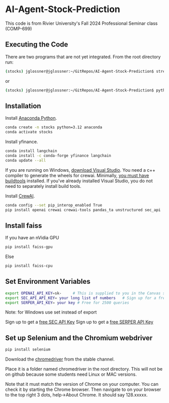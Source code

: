 # AI-Agent-Stock-Prediction

This code is from Rivier University's Fall 2024 Professional Seminar class (COMP-699)

## Executing the Code

There are two programs that are not yet integrated. From the root directory run:

```sh
(stocks) jglossner@jglossner:~/GitRepos/AI-Agent-Stock-Prediction$ streamlit run src/UI/app.py
```
or
```sh
(stocks) jglossner@jglossner:~/GitRepos/AI-Agent-Stock-Prediction$ python -m src.UI.main
```

## Installation

Install [Anaconda Python](https://www.anaconda.com/download).

```sh
conda create -n stocks python=3.12 anaconda
conda activate stocks
```

Install yfinance.

```sh
conda install langchain
conda install -c conda-forge yfinance langchain
conda update --all
```

If you are running on Windows, [download Visual Studio](https://visualstudio.microsoft.com/downloads/). You need a c++ compiler to generate the wheels for crewai. Minimally, [you must have buildtools](https://visualstudio.microsoft.com/visual-cpp-build-tools/) installed. If you've already installed Visual Studio, you do not need to separately install build tools.

Install [CrewAI](https://docs.crewai.com/getting-started/Installing-CrewAI/).


```sh
conda config --set pip_interop_enabled True
pip install openai crewai crewai-tools pandas_ta unstructured sec_api
```

## Install faiss
If you have an nVidia GPU
```sh
pip install faiss-gpu
```
Else
```sh
pip install faiss-cpu
```


## Set Environment Variables
```sh
export OPENAI_API_KEY=sk-     # This is supplied to you in the Canvas shell.
export SEC_API_API_KEY= your long list of numbers   # Sign up for a free key
export SERPER_API_KEY= your key # Free for 2500 queries
```
Note: for Windows use set instead of export

Sign up to get a [free SEC API Key](https://sec-api.io/)
Sign up to get a [free SERPER API Key](https://serper.dev/)

## Set up Selenium and the Chromium webdriver

```sh
pip install selenium
```

Download the [chromedriver](https://googlechromelabs.github.io/chrome-for-testing/#stable) from the stable channel.

Place it is a folder named chromedriver in the root directory. This will not be on github because some students need Linux or MAC versions.

Note that it must match the version of Chrome on your computer. You can check it by starting the Chrome browser. Then navigate to on your browser to the top right 3 dots, help->About Chrome. It should say 128.xxxxx.
